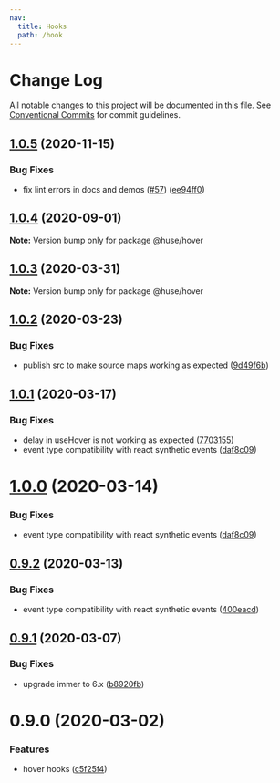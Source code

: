 ```yaml
---
nav:
  title: Hooks
  path: /hook
---
```


# Change Log

All notable changes to this project will be documented in this file.
See [Conventional Commits](https://conventionalcommits.org) for commit guidelines.

## [1.0.5](https://github.com/ecomfe/react-hooks/compare/@huse/hover@1.0.3...@huse/hover@1.0.5) (2020-11-15)


### Bug Fixes

* fix lint errors in docs and demos ([#57](https://github.com/ecomfe/react-hooks/issues/57)) ([ee94ff0](https://github.com/ecomfe/react-hooks/commit/ee94ff02bf09696374ca4250c496a4dec0cbe02a))





## [1.0.4](https://github.com/ecomfe/react-hooks/compare/@huse/hover@1.0.3...@huse/hover@1.0.4) (2020-09-01)

**Note:** Version bump only for package @huse/hover





## [1.0.3](https://github.com/ecomfe/react-hooks/compare/@huse/hover@1.0.2...@huse/hover@1.0.3) (2020-03-31)

**Note:** Version bump only for package @huse/hover





## [1.0.2](https://github.com/ecomfe/react-hooks/compare/@huse/hover@1.0.1...@huse/hover@1.0.2) (2020-03-23)


### Bug Fixes

* publish src to make source maps working as expected ([9d49f6b](https://github.com/ecomfe/react-hooks/commit/9d49f6b294a445c302f05da958c6e427e7eae669))





## [1.0.1](https://github.com/ecomfe/react-hooks/compare/@huse/hover@0.9.1...@huse/hover@1.0.1) (2020-03-17)


### Bug Fixes

* delay in useHover is not working as expected ([7703155](https://github.com/ecomfe/react-hooks/commit/77031558d940688495e02190f1fc8fc69786ec91))
* event type compatibility with react synthetic events ([daf8c09](https://github.com/ecomfe/react-hooks/commit/daf8c09e760c2249322293f19e40ebe59a2c3d75))





# [1.0.0](https://github.com/ecomfe/react-hooks/compare/@huse/hover@0.9.1...@huse/hover@1.0.0) (2020-03-14)


### Bug Fixes

* event type compatibility with react synthetic events ([daf8c09](https://github.com/ecomfe/react-hooks/commit/daf8c09e760c2249322293f19e40ebe59a2c3d75))





## [0.9.2](https://github.com/ecomfe/react-hooks/compare/@huse/hover@0.9.1...@huse/hover@0.9.2) (2020-03-13)


### Bug Fixes

* event type compatibility with react synthetic events ([400eacd](https://github.com/ecomfe/react-hooks/commit/400eacd7b998851579e755936b3295c11da34f9b))





## [0.9.1](https://github.com/ecomfe/react-hooks/compare/@huse/hover@0.9.0...@huse/hover@0.9.1) (2020-03-07)


### Bug Fixes

* upgrade immer to 6.x ([b8920fb](https://github.com/ecomfe/react-hooks/commit/b8920fb67a14bd111b543efdcd58b67b8277ba46))





# 0.9.0 (2020-03-02)


### Features

* hover hooks ([c5f25f4](https://github.com/ecomfe/react-hooks/commit/c5f25f46b0474f9ed6f9d3d3cd287ad917b3226d))
